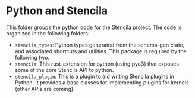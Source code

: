 # Python and Stencila

This folder groups the python code for the Stencila project.
The code is organized in the following folders:

- `stencila_types`: Python types generated from the schema-gen crate, and associated shortcuts and utilities. This package is required by the following two.
- `stencila`: This rust-extension for python (using pyo3) that exposes some of the core Stencila API to python.
- `stencila_plugin`: This is a plugin to aid writing Stencila plugins in Python. It provides a base classes for implementing plugins for kernels (other APIs are coming).
